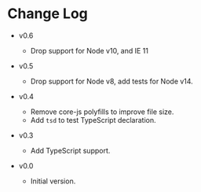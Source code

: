 
# Change Log

- v0.6
  - Drop support for Node v10, and IE 11

- v0.5
  - Drop support for Node v8, add tests for Node v14.

- v0.4
  - Remove core-js polyfills to improve file size.
  - Add `tsd` to test TypeScript declaration.

- v0.3
  - Add TypeScript support.

- v0.0
  - Initial version.
